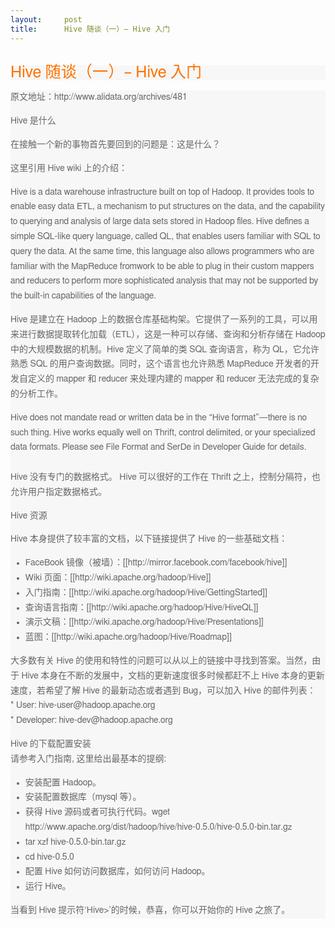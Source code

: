 ```yaml
---
layout:     post
title:      Hive 随谈（一）– Hive 入门
---
```

<div id="article_content" class="article_content clearfix csdn-tracking-statistics" data-pid="blog" data-mod="popu_307" data-dsm="post">
								            <link rel="stylesheet" href="https://csdnimg.cn/release/phoenix/template/css/ck_htmledit_views-f76675cdea.css">
						<div class="htmledit_views" id="content_views">
                
<h1 class="entry-title" style="border:0px;font-size:1.8em;vertical-align:baseline;background-color:rgb(247,247,247);color:rgb(255,114,0);font-family:'Microsoft YaHei', Helmet, Freesans, sans-serif;font-weight:normal;line-height:23.796875px;">
Hive 随谈（一）– Hive 入门</h1>
<div class="entry-content" style="border:0px;font-size:14px;vertical-align:baseline;background-color:rgb(247,247,247);color:rgb(102,102,102);font-family:Helmet, Freesans, sans-serif;line-height:23.796875px;">
<p style="border:0px;vertical-align:baseline;background-color:transparent;">
<span style="border:0px;vertical-align:baseline;background-color:transparent;">原文地址：http://www.alidata.org/archives/481</span></p>
<p style="border:0px;vertical-align:baseline;background-color:transparent;">
<span style="border:0px;vertical-align:baseline;background-color:transparent;">Hive 是什么</span></p>
<p style="border:0px;vertical-align:baseline;background-color:transparent;">
在接触一个新的事物首先要回到的问题是：这是什么？</p>
<p style="border:0px;vertical-align:baseline;background-color:transparent;">
这里引用 Hive wiki 上的介绍：</p>
<p style="border:0px;vertical-align:baseline;background-color:transparent;">
<span style="border:0px;vertical-align:baseline;background-color:transparent;">Hive is a data warehouse infrastructure built on top of Hadoop. It provides tools to enable easy data ETL, a mechanism to put structures on
 the data, and the capability to querying and analysis of large data sets stored in Hadoop files. Hive defines a simple SQL-like query language, called QL, that enables users familiar with SQL to query the data. At the same time, this language also allows programmers
 who are familiar with the MapReduce fromwork to be able to plug in their custom mappers and reducers to perform more sophisticated analysis that may not be supported by the built-in capabilities of the language.</span></p>
<p style="border:0px;vertical-align:baseline;background-color:transparent;">
Hive 是建立在 Hadoop 上的数据仓库基础构架。它提供了一系列的工具，可以用来进行数据提取转化加载（ETL），这是一种可以存储、查询和分析存储在 Hadoop 中的大规模数据的机制。Hive 定义了简单的类 SQL 查询语言，称为 QL，它允许熟悉 SQL 的用户查询数据。同时，这个语言也允许熟悉 MapReduce 开发者的开发自定义的 mapper 和 reducer 来处理内建的 mapper 和 reducer 无法完成的复杂的分析工作。</p>
<p style="border:0px;vertical-align:baseline;background-color:transparent;">
<span style="border:0px;vertical-align:baseline;background-color:transparent;">Hive does not mandate read or written data be in the “Hive format”—there is no such thing. Hive works equally well on Thrift, control delimited,
 or your specialized data formats. Please see File Format and SerDe in Developer Guide for details.<br></span><br>
Hive 没有专门的数据格式。 Hive 可以很好的工作在 Thrift 之上，控制分隔符，也允许用户指定数据格式。</p>
<p style="border:0px;vertical-align:baseline;background-color:transparent;">
<span style="border:0px;vertical-align:baseline;background-color:transparent;">Hive 资源</span></p>
<p style="border:0px;vertical-align:baseline;background-color:transparent;">
Hive 本身提供了较丰富的文档，以下链接提供了 Hive 的一些基础文档：</p>
<ul style="border:0px;vertical-align:baseline;background-color:transparent;list-style-position:outside;"><li style="border:0px;vertical-align:baseline;background-color:transparent;">
FaceBook 镜像（被墙）：[[http://mirror.facebook.com/facebook/hive]]</li><li style="border:0px;vertical-align:baseline;background-color:transparent;">
Wiki 页面：[[http://wiki.apache.org/hadoop/Hive]]</li><li style="border:0px;vertical-align:baseline;background-color:transparent;">
入门指南：[[http://wiki.apache.org/hadoop/Hive/GettingStarted]]</li><li style="border:0px;vertical-align:baseline;background-color:transparent;">
查询语言指南：[[http://wiki.apache.org/hadoop/Hive/HiveQL]]</li><li style="border:0px;vertical-align:baseline;background-color:transparent;">
演示文稿：[[http://wiki.apache.org/hadoop/Hive/Presentations]]</li><li style="border:0px;vertical-align:baseline;background-color:transparent;">
蓝图：[[http://wiki.apache.org/hadoop/Hive/Roadmap]]</li></ul><p style="border:0px;vertical-align:baseline;background-color:transparent;">
大多数有关 Hive 的使用和特性的问题可以从以上的链接中寻找到答案。当然，由于 Hive 本身在不断的发展中，文档的更新速度很多时候都赶不上 Hive 本身的更新速度，若希望了解 Hive 的最新动态或者遇到 Bug，可以加入 Hive 的邮件列表：<br>
* User: hive-user@hadoop.apache.org<br>
* Developer: hive-dev@hadoop.apache.org</p>
<p style="border:0px;vertical-align:baseline;background-color:transparent;">
<span style="border:0px;vertical-align:baseline;background-color:transparent;">Hive 的下载配置安装</span><br>
请参考入门指南, 这里给出最基本的提纲:</p>
<ul style="border:0px;vertical-align:baseline;background-color:transparent;list-style-position:outside;"><li style="border:0px;vertical-align:baseline;background-color:transparent;">
安装配置 Hadoop。</li><li style="border:0px;vertical-align:baseline;background-color:transparent;">
安装配置数据库（mysql 等）。</li><li style="border:0px;vertical-align:baseline;background-color:transparent;">
获得 Hive 源码或者可执行代码。wget http://www.apache.org/dist/hadoop/hive/hive-0.5.0/hive-0.5.0-bin.tar.gz</li><li style="border:0px;vertical-align:baseline;background-color:transparent;">
tar xzf hive-0.5.0-bin.tar.gz</li><li style="border:0px;vertical-align:baseline;background-color:transparent;">
cd hive-0.5.0</li><li style="border:0px;vertical-align:baseline;background-color:transparent;">
配置 Hive 如何访问数据库，如何访问 Hadoop。</li><li style="border:0px;vertical-align:baseline;background-color:transparent;">
运行 Hive。</li></ul><p style="border:0px;vertical-align:baseline;background-color:transparent;">
当看到 Hive 提示符‘Hive&gt;’的时候，恭喜，你可以开始你的 Hive 之旅了。</p>
</div>
            </div>
                </div>